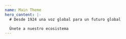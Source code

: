 ```yaml
---
name: Main Theme
hero_content: |-
  # Desde 1924 una voz global para un futuro global

  Únete a nuestro ecosistema
---
```

